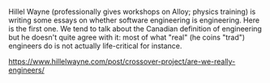 
Hillel Wayne (professionally gives workshops on Alloy; physics training) is writing some essays on whether software engineering is engineering. Here is the first one. We tend to talk about the Canadian definition of engineering but he doesn't quite agree with it: most of what "real" (he coins "trad") engineers do is not actually life-critical for instance.

https://www.hillelwayne.com/post/crossover-project/are-we-really-engineers/
